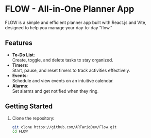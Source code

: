 # FLOW - All-in-One Planner App  

FLOW is a simple and efficient planner app built with React.js and Vite, designed to help you manage your day-to-day "flow."  

## Features  
- **To-Do List**:  
  Create, toggle, and delete tasks to stay organized.  
- **Timers**:  
  Start, pause, and reset timers to track activities effectively.  
- **Events**:  
  Schedule and view events on an intuitive calendar.  
- **Alarms**:  
  Set alarms and get notified when they ring.  

## Getting Started  
1. Clone the repository:  
   ```bash
   git clone https://github.com/ARTariqDev/Flow.git
   cd FLOW
